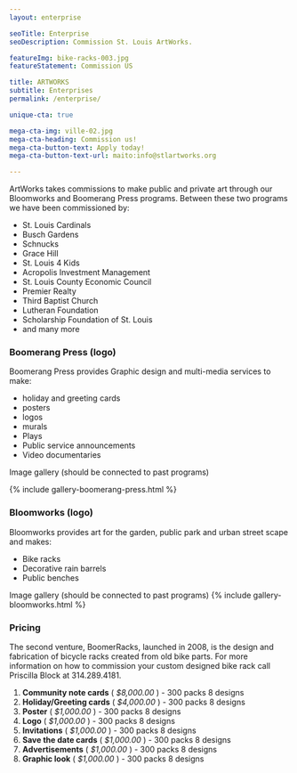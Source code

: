 ```yaml
---
layout: enterprise

seoTitle: Enterprise
seoDescription: Commission St. Louis ArtWorks.

featureImg: bike-racks-003.jpg
featureStatement: Commission US

title: ARTWORKS
subtitle: Enterprises
permalink: /enterprise/

unique-cta: true

mega-cta-img: ville-02.jpg
mega-cta-heading: Commission us!
mega-cta-button-text: Apply today!
mega-cta-button-text-url: maito:info@stlartworks.org

---
```


ArtWorks takes commissions to make public and private art through our Bloomworks and Boomerang Press programs. Between these two programs we have been commissioned by:

- St. Louis Cardinals
- Busch Gardens
- Schnucks
- Grace Hill
- St. Louis 4 Kids
- Acropolis Investment Management
- St. Louis County Economic Council
- Premier Realty
- Third Baptist Church
- Lutheran Foundation
- Scholarship Foundation of St. Louis
- and many more

### Boomerang Press (logo)
Boomerang Press provides Graphic design and multi-media services to make:

- holiday and greeting cards
- posters
- logos
- murals
- Plays
- Public service announcements
- Video documentaries

Image gallery (should be connected to past programs)

{% include gallery-boomerang-press.html %}

### Bloomworks (logo)
Bloomworks provides art for the garden, public park and urban street scape and makes:

- Bike racks
- Decorative rain barrels
- Public benches

Image gallery (should be connected to past programs)
{% include gallery-bloomworks.html %}


### Pricing

The second venture, BoomerRacks, launched in 2008, is the design and fabrication of bicycle racks created from old bike parts.  For more information on how to commission your custom designed bike rack call Priscilla Block at 314.289.4181.

1. **Community note cards** ( *$8,000.00* ) - 300 packs 8 designs
1. **Holiday/Greeting cards** ( *$4,000.00* ) - 300 packs 8 designs
1. **Poster** ( *$1,000.00* ) - 300 packs 8 designs
1. **Logo** ( *$1,000.00* ) - 300 packs 8 designs
1. **Invitations** ( *$1,000.00* ) - 300 packs 8 designs
1. **Save the date cards** ( *$1,000.00* ) - 300 packs 8 designs
1. **Advertisements** ( *$1,000.00* ) - 300 packs 8 designs
1. **Graphic look** ( *$1,000.00* ) - 300 packs 8 designs

